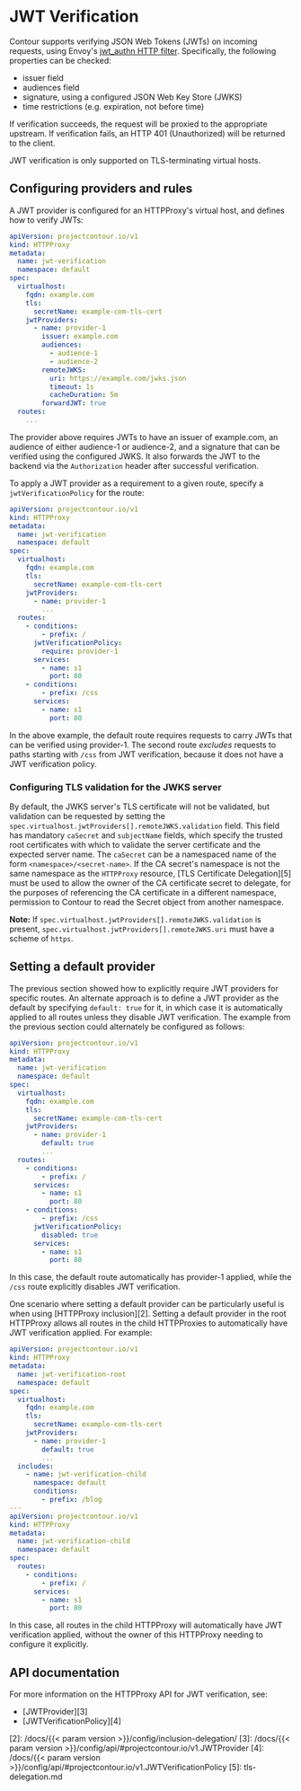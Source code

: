 # JWT Verification

Contour supports verifying JSON Web Tokens (JWTs) on incoming requests, using Envoy's [jwt_authn HTTP filter][1].
Specifically, the following properties can be checked:
- issuer field
- audiences field
- signature, using a configured JSON Web Key Store (JWKS)
- time restrictions (e.g. expiration, not before time)

If verification succeeds, the request will be proxied to the appropriate upstream.
If verification fails, an HTTP 401 (Unauthorized) will be returned to the client.

JWT verification is only supported on TLS-terminating virtual hosts.

## Configuring providers and rules

A JWT provider is configured for an HTTPProxy's virtual host, and defines how to verify JWTs:

```yaml
apiVersion: projectcontour.io/v1
kind: HTTPProxy
metadata:
  name: jwt-verification
  namespace: default
spec:
  virtualhost:
    fqdn: example.com
    tls:
      secretName: example-com-tls-cert
    jwtProviders:
      - name: provider-1
        issuer: example.com
        audiences:
          - audience-1
          - audience-2
        remoteJWKS:
          uri: https://example.com/jwks.json
          timeout: 1s
          cacheDuration: 5m
        forwardJWT: true
  routes:
    ...
```

The provider above requires JWTs to have an issuer of example.com, an audience of either audience-1 or audience-2, and a signature that can be verified using the configured JWKS.
It also forwards the JWT to the backend via the `Authorization` header after successful verification.

To apply a JWT provider as a requirement to a given route, specify a `jwtVerificationPolicy` for the route:

```yaml
apiVersion: projectcontour.io/v1
kind: HTTPProxy
metadata:
  name: jwt-verification
  namespace: default
spec:
  virtualhost:
    fqdn: example.com
    tls:
      secretName: example-com-tls-cert
    jwtProviders:
      - name: provider-1
        ...
  routes:
    - conditions:
        - prefix: /
      jwtVerificationPolicy:
        require: provider-1
      services:
        - name: s1
          port: 80
    - conditions:
        - prefix: /css
      services:
        - name: s1
          port: 80
```

In the above example, the default route requires requests to carry JWTs that can be verified using provider-1.
The second route _excludes_ requests to paths starting with `/css` from JWT verification, because it does not have a JWT verification policy.

### Configuring TLS validation for the JWKS server

By default, the JWKS server's TLS certificate will not be validated, but validation can be requested by setting the `spec.virtualhost.jwtProviders[].remoteJWKS.validation` field.
This field has mandatory `caSecret` and `subjectName` fields, which specify the trusted root certificates with which to validate the server certificate and the expected server name.
The `caSecret` can be a namespaced name of the form `<namespace>/<secret-name>`.
If the CA secret's namespace is not the same namespace as the `HTTPProxy` resource, [TLS Certificate Delegation][5] must be used to allow the owner of the CA certificate secret to delegate, for the purposes of referencing the CA certificate in a different namespace, permission to Contour to read the Secret object from another namespace.

**Note:** If `spec.virtualhost.jwtProviders[].remoteJWKS.validation` is present, `spec.virtualhost.jwtProviders[].remoteJWKS.uri` must have a scheme of `https`.

## Setting a default provider

The previous section showed how to explicitly require JWT providers for specific routes.
An alternate approach is to define a JWT provider as the default by specifying `default: true` for it, in which case it is automatically applied to all routes unless they disable JWT verification.
The example from the previous section could alternately be configured as follows:

```yaml
apiVersion: projectcontour.io/v1
kind: HTTPProxy
metadata:
  name: jwt-verification
  namespace: default
spec:
  virtualhost:
    fqdn: example.com
    tls:
      secretName: example-com-tls-cert
    jwtProviders:
      - name: provider-1
        default: true
        ...
  routes:
    - conditions:
        - prefix: /
      services:
        - name: s1
          port: 80
    - conditions:
        - prefix: /css
      jwtVerificationPolicy:
        disabled: true
      services:
        - name: s1
          port: 80
```

In this case, the default route automatically has provider-1 applied, while the `/css` route explicitly disables JWT verification.

One scenario where setting a default provider can be particularly useful is when using [HTTPProxy inclusion][2].
Setting a default provider in the root HTTPProxy allows all routes in the child HTTPProxies to automatically have JWT verification applied.
For example:

```yaml
apiVersion: projectcontour.io/v1
kind: HTTPProxy
metadata:
  name: jwt-verification-root
  namespace: default
spec:
  virtualhost:
    fqdn: example.com
    tls:
      secretName: example-com-tls-cert
    jwtProviders:
      - name: provider-1
        default: true
        ...
  includes:
    - name: jwt-verification-child
      namespace: default
      conditions:
        - prefix: /blog
---
apiVersion: projectcontour.io/v1
kind: HTTPProxy
metadata:
  name: jwt-verification-child
  namespace: default
spec:
  routes:
    - conditions:
        - prefix: /
      services:
        - name: s1
          port: 80
```

In this case, all routes in the child HTTPProxy will automatically have JWT verification applied, without the owner of this HTTPProxy needing to configure it explicitly.

## API documentation

For more information on the HTTPProxy API for JWT verification, see:

- [JWTProvider][3]
- [JWTVerificationPolicy][4]


[1]: https://www.envoyproxy.io/docs/envoy/latest/configuration/http/http_filters/jwt_authn_filter
[2]: /docs/{{< param version >}}/config/inclusion-delegation/
[3]: /docs/{{< param version >}}/config/api/#projectcontour.io/v1.JWTProvider
[4]: /docs/{{< param version >}}/config/api/#projectcontour.io/v1.JWTVerificationPolicy
[5]: tls-delegation.md
